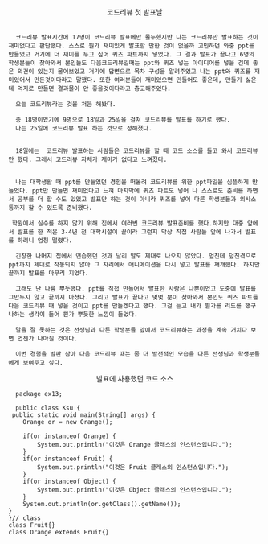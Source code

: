 <center>코드리뷰 첫 발표날</center>                                         


      코드리뷰 발표시간에 17명이 코드리뷰 발표에만 몰두했지만 나는 코드리뷰만 발표하는 것이 재미없다고 판단했다. 스스로 뭔가 재미있게 발표할 만한 것이 없을까 고민하던 와중 ppt를 만들었고 거기에 더 재미를 두고 싶어 퀴즈 파트까지 넣었다. 그 결과 발표가 끝나고 6명의 학생분들이 찾아와서 본인들도 다음코드리뷰일때는 ppt와 퀴즈 넣는 아이디어를 넣을 건데 좋은 의견이 있는지 물어보았고 거기에 답변으로 목차 구성을 알려주었고 나는 ppt와 퀴즈를 재미있어서 만든것이다라고 말했다. 또한 여러분들이 재미있으면 만들어도 좋은데, 만들기 싫은데 억지로 만들면 결과물이 안 좋을것이다라고 충고해주었다.

	  오늘 코드리뷰라는 것을 처음 해봤다.

      총 18명이였기에 9명으로 18일과 25일을 걸쳐 코드리뷰를 발표를 하기로 했다.
      나는 25일에 코드리뷰 발표 하는 것으로 정해졌다.


      18일에는  코드리뷰 발표하는 사람들은 코드리뷰를 할 때 코드 소스를 들고 와서 코드리뷰만 했다. 그래서 코드리뷰 자체가 재미가 없다고 느껴졌다.


      나는 대학생활 때 ppt를 만들었던 경험을 떠올려 코드리뷰를 위한 ppt파일을 심플하게 만들었다. ppt만 만들면 재미없다고 느껴 마지막에 퀴즈 파트도 넣어 나 스스로도 준비를 하면서 공부를 더 할 수도 있었고 발표만 하는 것이 아니라 퀴즈를 넣어 다른 학생분들과 의사소통까지 할 수 있도록 준비했다.
	  
	 학원에서 실수를 하지 않기 위해 집에서 여러번 코드리뷰 발표준비를 했다.하지만 대중 앞에서 발표를 한 적은 3-4년 전 대학시절이 끝이라 그런지 막상 직접 사람들 앞에 나가서 발표를 하려니 엄청 떨렸다.

      긴장한 나머지 집에서 연습했던 것과 달리 말도 제대로 나오지 않았다. 엎친데 덮친격으로 ppt까지 제대로 작동되지 않아 그 자리에서 애니메이션을 다시 넣고 발표를 재개했다. 하지만 끝까지 발표를 마무리 지었다.

      그래도 난 나름 뿌듯했다. ppt를 직접 만들어서 발표한 사람은 나뿐이었고 도중에 발표를 그만두지 않고 끝까지 마쳤다. 그리고 발표가 끝나고 몇몇 분이 찾아와서 본인도 퀴즈 파트를 다음 코드리뷰 때 넣을 것이고 ppt를 만들겠다고 했다. 그걸 듣고 내가 뭔가를 리드를 했구나하는 생각이 들어 뭔가 뿌듯한 느낌이 들었다. 

      말을 잘 못하는 것은 선생님과 다른 학생분들 앞에서 코드리뷰하는 과정을 계속 거치다 보면 언젠가 나아질 것이다. 

      이번 경험을 발판 삼아 다음 코드리뷰 때는 좀 더 발전적인 모습을 다른 선생님과 학생분들에게 보여주고 싶다. 

<center>발표에 사용했던 코드 소스</center>


      package ex13;

      public class Ksu {
	 public static void main(String[] args) {
		Orange or = new Orange();
		
		if(or instanceof Orange) {
			System.out.println("이것은 Orange 클래스의 인스턴스입니다.");
		}
		if(or instanceof Fruit) {
			System.out.println("이것은 Fruit 클래스의 인스턴스입니다.");
		}
		if(or instanceof Object) {
			System.out.println("이것은 Object 클래스의 인스턴스입니다.");
		}
		System.out.println(or.getClass().getName());
	}
	}// class
	class Fruit{}
	class Orange extends Fruit{}

